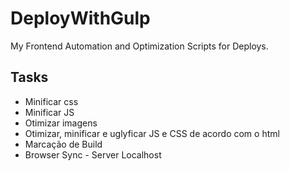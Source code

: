 # DeployWithGulp
My Frontend Automation and Optimization Scripts for Deploys.

## Tasks

* Minificar css
* Minificar JS
* Otimizar imagens
* Otimizar, minificar e uglyficar JS e CSS de acordo com o html
* Marcação de Build
* Browser Sync - Server Localhost
